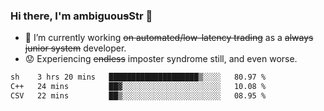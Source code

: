 ### Hi there, I'm ambiguou~~s~~Str 👋

<!--
**ambiguoustexture/ambiguoustexture** is a ✨ _special_ ✨ repository because its `README.md` (this file) appears on your GitHub profile.

Here are some ideas to get you started:
-->
- 🔭 I’m currently working ~~on automated/low-latency trading~~ as a ~~always junior system~~ developer.
- :worried: Experiencing ~~endless~~ imposter syndrome still, and even worse.

<!--START_SECTION:waka-->

```txt
sh    3 hrs 20 mins   ████████████████████▒░░░░   80.97 %
C++   24 mins         ██▓░░░░░░░░░░░░░░░░░░░░░░   10.08 %
CSV   22 mins         ██▒░░░░░░░░░░░░░░░░░░░░░░   08.95 %
```

<!--END_SECTION:waka-->
